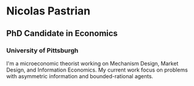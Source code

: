 <!--### Hi there 👋
-->
<!--
**nicolaspastrian/nicolaspastrian** is a ✨ _special_ ✨ repository because its `README.md` (this file) appears on your GitHub profile.

Here are some ideas to get you started:

- 🔭 I’m currently working on ...
- 🌱 I’m currently learning ...
- 👯 I’m looking to collaborate on ...
- 🤔 I’m looking for help with ...
- 💬 Ask me about ...
- 📫 How to reach me: ...
- 😄 Pronouns: ...
- ⚡ Fun fact: ...
-->

# Nicolas Pastrian
## PhD Candidate in Economics
### University of Pittsburgh

I'm a microeconomic theorist working on Mechanism Design, Market Design, and Information Economics. My current work focus on problems with asymmetric information and bounded-rational agents.
